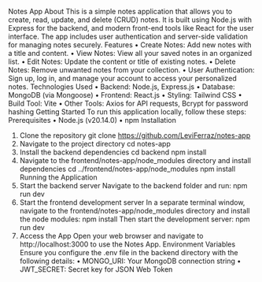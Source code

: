 Notes App
About
This is a simple notes application that allows you to create, read, update, and delete (CRUD) notes. It is built using Node.js with Express for the backend, and modern front-end tools like React for the user interface. The app includes user authentication and server-side validation for managing notes securely.
Features
•	Create Notes: Add new notes with a title and content.
•	View Notes: View all your saved notes in an organized list.
•	Edit Notes: Update the content or title of existing notes.
•	Delete Notes: Remove unwanted notes from your collection.
•	User Authentication: Sign up, log in, and manage your account to access your personalized notes.
Technologies Used
•	Backend: Node.js, Express.js
•	Database: MongoDB (via Mongoose)
•	Frontend: React.js
•	Styling: Tailwind CSS
•	Build Tool: Vite
•	Other Tools: Axios for API requests, Bcrypt for password hashing
Getting Started
To run this application locally, follow these steps:
Prerequisites
•	Node.js (v20.14.0)
•	npm
Installation
1.	Clone the repository
git clone https://github.com/LeviFerraz/notes-app
2.	Navigate to the project directory
cd notes-app
3.	Install the backend dependencies
cd backend
npm install
4.	Navigate to the frontend/notes-app/node_modules directory and install dependencies
cd ../frontend/notes-app/node_modules
npm install
Running the Application
1.	Start the backend server
Navigate to the backend folder and run:
npm run dev
2.	Start the frontend development server
In a separate terminal window, navigate to the frontend/notes-app/node_modules directory and install the node modules:
npm install
Then start the development server:
npm run dev
3.	Access the App
Open your web browser and navigate to http://localhost:3000 to use the Notes App.
Environment Variables
Ensure you configure the .env file in the backend directory with the following details:
•	MONGO_URI: Your MongoDB connection string
•	JWT_SECRET: Secret key for JSON Web Token
